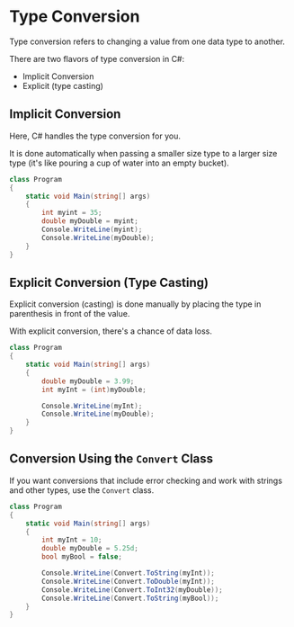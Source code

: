 # Type Conversion
Type conversion refers to changing a value from one data type to another.

There are two flavors of type conversion in C#:
- Implicit Conversion
- Explicit (type casting)

## Implicit Conversion
Here, C# handles the type conversion for you.

It is done automatically when passing a smaller size type to a larger size type (it's like pouring a cup of water into an empty bucket).

```cs
class Program
{
    static void Main(string[] args)
    {
        int myint = 35;
        double myDouble = myint;
        Console.WriteLine(myint);
        Console.WriteLine(myDouble);
    }
}
```

## Explicit Conversion (Type Casting)
Explicit conversion (casting) is done manually by placing the type in parenthesis in front of the value.

With explicit conversion, there's a chance of data loss.

```cs
class Program
{
    static void Main(string[] args)
    {
        double myDouble = 3.99;
        int myInt = (int)myDouble;

        Console.WriteLine(myInt);
        Console.WriteLine(myDouble);
    }
}
```

## Conversion Using the `Convert` Class
If you want conversions that include error checking and work with strings and other types, use the `Convert` class.

```cs
class Program
{
    static void Main(string[] args)
    {
        int myInt = 10;
        double myDouble = 5.25d;
        bool myBool = false;

        Console.WriteLine(Convert.ToString(myInt));
        Console.WriteLine(Convert.ToDouble(myInt));
        Console.WriteLine(Convert.ToInt32(myDouble));
        Console.WriteLine(Convert.ToString(myBool));
    }
}
```